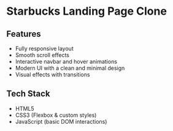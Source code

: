 # Starbucks Landing Page Clone

## Features
- Fully responsive layout  
- Smooth scroll effects  
- Interactive navbar and hover animations  
- Modern UI with a clean and minimal design  
- Visual effects with transitions

## Tech Stack 
- HTML5
- CSS3 (Flexbox & custom styles)
- JavaScript (basic DOM interactions)


